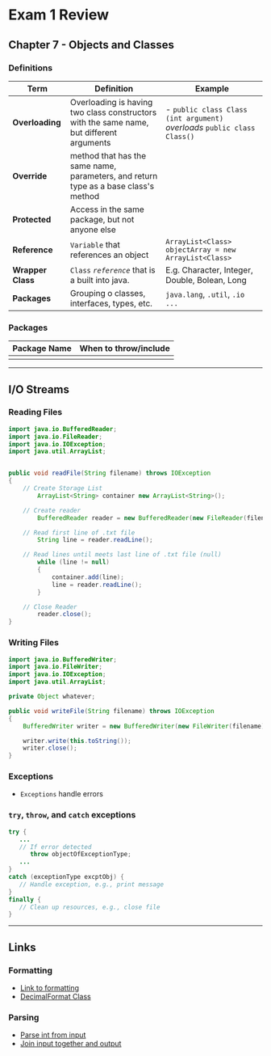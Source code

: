 # Exam 1 Review

## Chapter 7 - Objects and Classes

### Definitions

|Term               | Definition                            | Example                       |
|-------------------|---------------------------------------|-------------------------------|
|**Overloading**    | Overloading is having two class constructors with the same name, but different arguments | - `public class Class (int argument)` *overloads* `public class Class()`|
|**Override**       | method that has the same name, parameters, and return type as a base class's method ||
|**Protected**      | Access in the same package, but not anyone else||
|**Reference**      | `Variable` that references an object      | `ArrayList<Class> objectArray = new ArrayList<Class>` |
|**Wrapper Class**  | `Class` *`reference`* that is a built into java. | E.g. Character, Integer, Double, Bolean, Long |
|**Packages**       | Grouping o classes, interfaces, types, etc. | `java.lang`, `.util`, `.io` `...` |


### Packages
|Package Name       |When to throw/include                  |
|-------------------|---------------------------------------|
|||

***

## I/O Streams

### Reading Files 

```java
import java.io.BufferedReader;
import java.io.FileReader;
import java.io.IOException;
import java.util.ArrayList;


public void readFile(String filename) throws IOException
{
    // Create Storage List
        ArrayList<String> container new ArrayList<String>();

    // Create reader
        BufferedReader reader = new BufferedReader(new FileReader(filename));

    // Read first line of .txt file
        String line = reader.readLine();

    // Read lines until meets last line of .txt file (null)
        while (line != null)
        {
            container.add(line);
            line = reader.readLine();
        }

    // Close Reader
        reader.close();
}
```

### Writing Files

```java
import java.io.BufferedWriter;
import java.io.FileWriter;
import java.io.IOException;
import java.util.ArrayList;

private Object whatever;

public void writeFile(String filename) throws IOException
{
    BufferedWriter writer = new BufferedWriter(new FileWriter(filename));

    writer.write(this.toString());
    writer.close();
}
```


### Exceptions

* `Exceptions` handle errors

### `try`, `throw`, and `catch` exceptions

```java
try {
   ...
   // If error detected
      throw objectOfExceptionType;
   ...
}
catch (exceptionType excptObj) {
   // Handle exception, e.g., print message
}
finally {
   // Clean up resources, e.g., close file
}
```

***
## Links 

### Formatting
* [Link to formatting](https://learn.zybooks.com/zybook/OUCS2334JabrzemskiFall2020/chapter/9/section/2?content_resource_id=42397796)
* [DecimalFormat Class](https://docs.oracle.com/en/java/javase/11/docs/api/java.base/java/text/DecimalFormat.html)

### Parsing
* [Parse int from input](https://github.com/Daniel-Carpenter/CS-2334/blob/master/02%20-%20Homework/Zyante%207/src/StringInputStream.java)
* [Join input together and output](https://github.com/Daniel-Carpenter/CS-2334/blob/master/02%20-%20Homework/Zyante%207/src/StringStreamOutput.javax`)